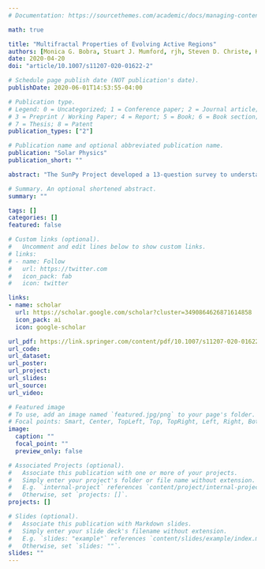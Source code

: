 ```yaml
---
# Documentation: https://sourcethemes.com/academic/docs/managing-content/

math: true

title: "Multifractal Properties of Evolving Active Regions"
authors: [Monica G. Bobra, Stuart J. Mumford, rjh, Steven D. Christe, Kevin Reardon, Sabrina Savage, Jack Ireland, Tiago M. D. Pereira, Bin Chen, David Perez-Suarez]
date: 2020-04-20
doi: "article/10.1007/s11207-020-01622-2"

# Schedule page publish date (NOT publication's date).
publishDate: 2020-06-01T14:53:55-04:00

# Publication type.
# Legend: 0 = Uncategorized; 1 = Conference paper; 2 = Journal article;
# 3 = Preprint / Working Paper; 4 = Report; 5 = Book; 6 = Book section;
# 7 = Thesis; 8 = Patent
publication_types: ["2"]

# Publication name and optional abbreviated publication name.
publication: "Solar Physics"
publication_short: ""

abstract: "The SunPy Project developed a 13-question survey to understand the software and hardware usage of the solar-physics community. Of the solar-physics community, 364 members across 35 countries responded to our survey. We found that 99±0.5% of respondents use software in their research and 66% use the Python scientific-software stack. Students are twice as likely as faculty, staff scientists, and researchers to use Python rather than Interactive Data Language (IDL). In this respect, the astrophysics and solar-physics communities differ widely: 78% of solar-physics faculty, staff scientists, and researchers in our sample uses IDL, compared with 44% of astrophysics faculty and scientists sampled by Momcheva and Tollerud (2015). 63±4% of respondents have not taken any computer-science courses at an undergraduate or graduate level. We also found that most respondents use consumer hardware to run software for solar-physics research. Although 82% of respondents work with data from space-based or ground-based missions, some of which (e.g. the Solar Dynamics Observatory and Daniel K. Inouye Solar Telescope) produce terabytes of data a day, 14% use a regional or national cluster, 5% use a commercial cloud provider, and 29% use exclusively a laptop or desktop. Finally, we found that 73±4% of respondents cite scientific software in their research, although only 42±3% do so routinely."

# Summary. An optional shortened abstract.
summary: ""

tags: []
categories: []
featured: false

# Custom links (optional).
#   Uncomment and edit lines below to show custom links.
# links:
# - name: Follow
#   url: https://twitter.com
#   icon_pack: fab
#   icon: twitter

links:
- name: scholar
  url: https://scholar.google.com/scholar?cluster=3490864626871614858
  icon_pack: ai
  icon: google-scholar

url_pdf: https://link.springer.com/content/pdf/10.1007/s11207-020-01622-2.pdf
url_code:
url_dataset:
url_poster:
url_project:
url_slides:
url_source:
url_video:

# Featured image
# To use, add an image named `featured.jpg/png` to your page's folder. 
# Focal points: Smart, Center, TopLeft, Top, TopRight, Left, Right, BottomLeft, Bottom, BottomRight.
image:
  caption: ""
  focal_point: ""
  preview_only: false

# Associated Projects (optional).
#   Associate this publication with one or more of your projects.
#   Simply enter your project's folder or file name without extension.
#   E.g. `internal-project` references `content/project/internal-project/index.md`.
#   Otherwise, set `projects: []`.
projects: []

# Slides (optional).
#   Associate this publication with Markdown slides.
#   Simply enter your slide deck's filename without extension.
#   E.g. `slides: "example"` references `content/slides/example/index.md`.
#   Otherwise, set `slides: ""`.
slides: ""
---
```

